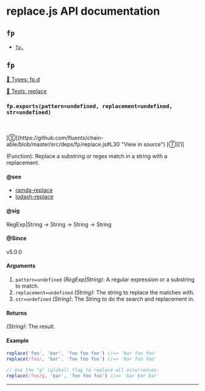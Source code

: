# replace.js API documentation

<!-- div class="toc-container" -->

<!-- div -->

## `fp`
* <a href="#fp-prototype-"  data-meta="exports pattern undefined replacement undefined str undefined RegExp String String"  data-call="exports pattern undefined replacement undefined str undefined"  data-category="String"  data-description="Function Replace a substring or regex match in a string with a replacement"  data-member="fp"  data-see="href https github com ramda ramda blob master src replace js label ramda replace href https github com lodash lodash blob master replace js label lodash replace"  data-all="meta exports pattern undefined replacement undefined str undefined n RegExp String String call exports pattern undefined replacement undefined str undefined category String description Function Replace a substring or regex match in a string with a replacement name member fp see href https github com ramda ramda blob master src replace js label ramda replace href https github com lodash lodash blob master replace js label lodash replace notes todos klassProps" >`fp.`</a>

<!-- /div -->

<!-- /div -->

<!-- div class="doc-container" -->

<!-- div -->

## `fp`

<!-- div -->

<a href="https://github.com/fluents/chain-able/blob/master/typings/fp.d.ts">🌊  Types: fp.d</a>&nbsp;

<a href="https://github.com/fluents/chain-able/blob/master/test/fp/replace.js">🔬  Tests: replace</a>&nbsp;

<h3 id="fp-prototype-" data-member="fp" data-category="String" data-name="replace"><code>fp.exports(pattern=undefined, replacement=undefined, str=undefined)</code></h3>
<br>
<br>
[&#x24C8;](https://github.com/fluents/chain-able/blob/master/src/deps/fp/replace.js#L30 "View in source") [&#x24C9;][1]

(Function): Replace a substring or regex match in a string with a replacement.


#### @see 

* <a href="https://github.com/ramda/ramda/blob/master/src/replace.js" >ramda-replace</a>
* <a href="https://github.com/lodash/lodash/blob/master/replace.js" >lodash-replace</a>

#### @sig 

RegExp|String -> String -> String -> String 

#### @Since
v5.0.0

#### Arguments
1. `pattern=undefined` *(RegExp|String)*: A regular expression or a substring to match.
2. `replacement=undefined` *(String)*: The string to replace the matches with.
3. `str=undefined` *(String)*: The String to do the search and replacement in.

#### Returns
*(String)*: The result.

#### Example
```js
replace('foo', 'bar', 'foo foo foo') //=> 'bar foo foo'
replace(/foo/, 'bar', 'foo foo foo') //=> 'bar foo foo'

// Use the "g" (global) flag to replace all occurrences:
replace(/foo/g, 'bar', 'foo foo foo') //=> 'bar bar bar'

```
---

<!-- /div -->

<!-- /div -->

<!-- /div -->

 [1]: #fp "Jump back to the TOC."
